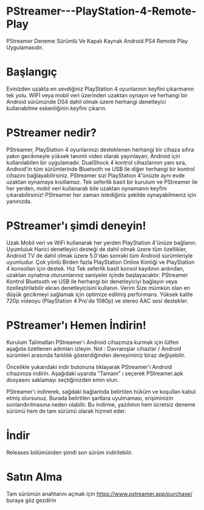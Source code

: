 # PStreamer---PlayStation-4-Remote-Play
PStreamer Deneme Sürümlü Ve Kapalı Kaynak Android PS4 Remote Play Uygulamasıdır.

# Başlangıç
Evinizden uzakta en sevdiğiniz PlayStation 4 oyunlarının keyfini çıkarmanın tek yolu. WİFİ veya mobil veri  üzerinden  uzaktan oynayın  ve herhangi bir Android sürümünde DS4 dahil olmak üzere herhangi denetleyici kullanabilme eskenliğinin keyfini çıkarın.

# PStreamer nedir?
PStreamer, PlayStation 4 oyunlarınızı desteklenen herhangi bir cihaza sıfıra yakın gecikmeyle yüksek tanımlı video olarak yayınlayan, Android için kullanılabilen bir uygulamadır. DualShock 4 kontrol cihazlarının yanı sıra, Android'in tüm sürümlerinde Bluetooth ve USB ile diğer herhangi bir kontrol cihazını bağlayabilirsiniz. PStreamer sizi PlayStation 4'ünüzle aynı evde uzaktan oynamaya kısıtlamaz. Tek seferlik basit bir kurulum ve PStreamer ile her yerden, mobil veri kullanarak bile uzaktan oynamanın keyfini çıkarabilirsiniz!
PStreamer her zaman istediğiniz şekilde oynayabilmeniz için yanınızda.

# PStreamer'ı şimdi deneyin!

Uzak
Mobil veri ve WiFi kullanarak her yerden PlayStation 4'ünüze bağlanın.
Uyumluluk
Harici denetleyici desteği de dahil olmak üzere tüm özellikler, Android TV de dahil olmak üzere 5.0'dan sonraki tüm Android sürümleriyle uyumludur.
Çok yönlü
Birden fazla PlayStation Online Kimliği ve PlayStation 4 konsolları için destek.
Hız
Tek seferlik basit konsol kaydının ardından, uzaktan oynatma oturumlarınız saniyeler içinde başlayacaktır.
PStreamer
Kontrol
Bluetooth ve USB ile herhangi bir denetleyiciyi bağlayın veya özelleştirilebilir ekran denetleyicisini kullanın.
Verim
Size mümkün olan en düşük gecikmeyi sağlamak için optimize edilmiş performans.
Yüksek kalite
720p videoyu (PlayStation 4 Pro'da 1080p) ve stereo AAC sesi destekler.

# PStreamer'ı Hemen İndirin!
Kurulum Talimatları
PStreamer'ı Android cihazınıza kurmak için lütfen aşağıda özetlenen adımları izleyin.
Not : Davranışlar cihazlar / Android sürümleri arasında farklılık gösterdiğinden deneyiminiz biraz değişebilir.

Öncelikle yukarıdaki indir butonuna tıklayarak PStreamer'ı Android cihazınıza indirin.
Aşağıdaki uyarıda "Tamam" ı seçerek PStreamer.apk dosyasını saklamayı seçtiğinizden emin olun.

PStreamer'ı indirerek, sağdaki bağlantıda belirtilen hüküm ve koşulları kabul etmiş olursunuz. Burada belirtilen şartlara uyulmaması, erişiminizin sonlandırılmasına neden olabilir.
Bu indirme, yazılımın hem ücretsiz deneme sürümü hem de tam sürümü olarak hizmet eder.
# İndir
Releases bölümünden şimdi son sürüm indirilebilir.

# Satın Alma
Tam sürümün anahtarını açmak için  https://www.pstreamer.app/purchase/ buraya göz gezdirin

